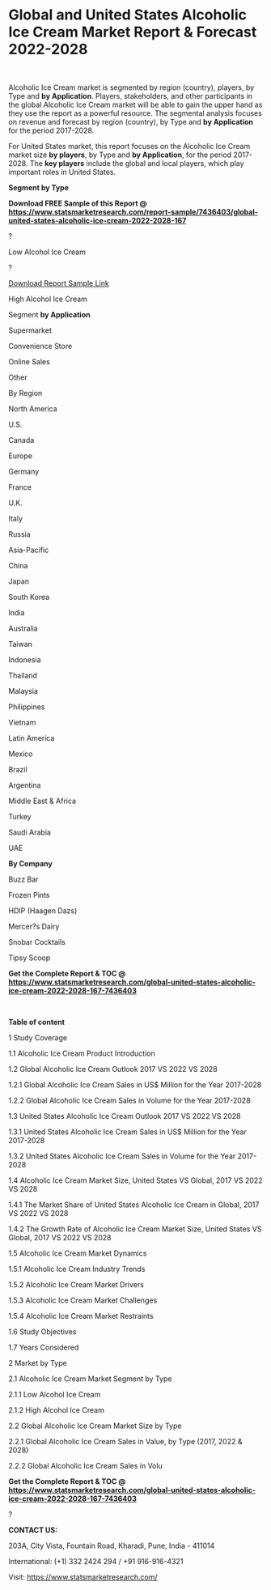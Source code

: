 <h1>Global and United States Alcoholic Ice Cream Market Report & Forecast 2022-2028</h1><br/><p>Alcoholic Ice Cream market is segmented by region (country), players, by Type and <strong>by Application</strong>. Players, stakeholders, and other participants in the global Alcoholic Ice Cream market will be able to gain the upper hand as they use the report as a powerful resource. The segmental analysis focuses on revenue and forecast by region (country), by Type and <strong>by Application</strong> for the period 2017-2028.</p>
 
 
 
 <p>For United States market, this report focuses on the Alcoholic Ice Cream market size <strong>by players</strong>, by Type and <strong>by Application</strong>, for the period 2017-2028. The <strong>key players</strong> include the global and local players, which play important roles in United States.</p>
 
 
 
 <p><strong>Segment by Type</strong></p>
 
 
 
 <div><b>Download FREE Sample of this Report @ <a href="https://www.statsmarketresearch.com/download-free-sample/7436403/global-united-states-alcoholic-ice-cream-2022-2028-167">https://www.statsmarketresearch.com/report-sample/7436403/global-united-states-alcoholic-ice-cream-2022-2028-167</a></b></div>
 
 
 
 <p>? </p>
 
 
 
 <p>Low Alcohol Ice Cream</p>
 
 
 
 <p>? </p>
 
 
 
 <p><a href="https://www.statsmarketresearch.com/download-free-sample/7436403/global-united-states-alcoholic-ice-cream-2022-2028-167">Download Report Sample Link</a></p>
 
 
 
 <p>High Alcohol Ice Cream</p>
 
 
 
 <p>Segment <strong>by Application</strong></p>
 
 
 
 <p>Supermarket</p>
 
 
 
 <p>Convenience Store</p>
 
 
 
 <p>Online Sales</p>
 
 
 
 <p>Other</p>
 
 
 
 <p>By Region</p>
 
 
 
 <p>North America</p>
 
 
 
 <p>U.S.</p>
 
 
 
 <p>Canada</p>
 
 
 
 <p>Europe</p>
 
 
 
 <p>Germany</p>
 
 
 
 <p>France</p>
 
 
 
 <p>U.K.</p>
 
 
 
 <p>Italy</p>
 
 
 
 <p>Russia</p>
 
 
 
 <p>Asia-Pacific</p>
 
 
 
 <p>China</p>
 
 
 
 <p>Japan</p>
 
 
 
 <p>South Korea</p>
 
 
 
 <p>India</p>
 
 
 
 <p>Australia</p>
 
 
 
 <p>Taiwan</p>
 
 
 
 <p>Indonesia</p>
 
 
 
 <p>Thailand</p>
 
 
 
 <p>Malaysia</p>
 
 
 
 <p>Philippines</p>
 
 
 
 <p>Vietnam</p>
 
 
 
 <p>Latin America</p>
 
 
 
 <p>Mexico</p>
 
 
 
 <p>Brazil</p>
 
 
 
 <p>Argentina</p>
 
 
 
 <p>Middle East & Africa</p>
 
 
 
 <p>Turkey</p>
 
 
 
 <p>Saudi Arabia</p>
 
 
 
 <p>UAE</p>
 
 
 
 <p><strong>By Company</strong></p>
 
 
 
 <p>Buzz Bar</p>
 
 
 
 <p>Frozen Pints</p>
 
 
 
 <p>HDIP (Haagen Dazs)</p>
 
 
 
 <p>Mercer?s Dairy</p>
 
 
 
 <p>Snobar Cocktails</p>
 
 
 
 <p>Tipsy Scoop</p>
 
 
 
 <div><b>Get the Complete Report & TOC @ <a href="https://www.statsmarketresearch.com/global-united-states-alcoholic-ice-cream-2022-2028-167-7436403">https://www.statsmarketresearch.com/global-united-states-alcoholic-ice-cream-2022-2028-167-7436403</a></b></div>
 
 
 
 <p><br />
 
 <b>Table of content</b></p>
 
 
 
 <p>1 Study Coverage<br />
 
 1.1 Alcoholic Ice Cream Product Introduction<br />
 
 1.2 Global Alcoholic Ice Cream Outlook 2017 VS 2022 VS 2028<br />
 
 1.2.1 Global Alcoholic Ice Cream Sales in US$ Million for the Year 2017-2028<br />
 
 1.2.2 Global Alcoholic Ice Cream Sales in Volume for the Year 2017-2028<br />
 
 1.3 United States Alcoholic Ice Cream Outlook 2017 VS 2022 VS 2028<br />
 
 1.3.1 United States Alcoholic Ice Cream Sales in US$ Million for the Year 2017-2028<br />
 
 1.3.2 United States Alcoholic Ice Cream Sales in Volume for the Year 2017-2028<br />
 
 1.4 Alcoholic Ice Cream Market Size, United States VS Global, 2017 VS 2022 VS 2028<br />
 
 1.4.1 The Market Share of United States Alcoholic Ice Cream in Global, 2017 VS 2022 VS 2028<br />
 
 1.4.2 The Growth Rate of Alcoholic Ice Cream Market Size, United States VS Global, 2017 VS 2022 VS 2028<br />
 
 1.5 Alcoholic Ice Cream Market Dynamics<br />
 
 1.5.1 Alcoholic Ice Cream Industry Trends<br />
 
 1.5.2 Alcoholic Ice Cream Market Drivers<br />
 
 1.5.3 Alcoholic Ice Cream Market Challenges<br />
 
 1.5.4 Alcoholic Ice Cream Market Restraints<br />
 
 1.6 Study Objectives<br />
 
 1.7 Years Considered<br />
 
 2 Market by Type<br />
 
 2.1 Alcoholic Ice Cream Market Segment by Type<br />
 
 2.1.1 Low Alcohol Ice Cream<br />
 
 2.1.2 High Alcohol Ice Cream<br />
 
 2.2 Global Alcoholic Ice Cream Market Size by Type<br />
 
 2.2.1 Global Alcoholic Ice Cream Sales in Value, by Type (2017, 2022 & 2028)<br />
 
 2.2.2 Global Alcoholic Ice Cream Sales in Volu</p>
 
 
 
 <div><b>Get the Complete Report & TOC @ <a href="https://www.statsmarketresearch.com/global-united-states-alcoholic-ice-cream-2022-2028-167-7436403">https://www.statsmarketresearch.com/global-united-states-alcoholic-ice-cream-2022-2028-167-7436403</a></b></div>
 
 
 
 <p>? </p>
 
 
 
 <p><b>CONTACT US:</b><br />
 
 203A, City Vista, Fountain Road, Kharadi, Pune, India - 411014<br />
 
 International: (+1) 332 2424 294 / +91 916-916-4321<br />
 
 Visit: <a href="https://www.statsmarketresearch.com/">https://www.statsmarketresearch.com/</a></p>